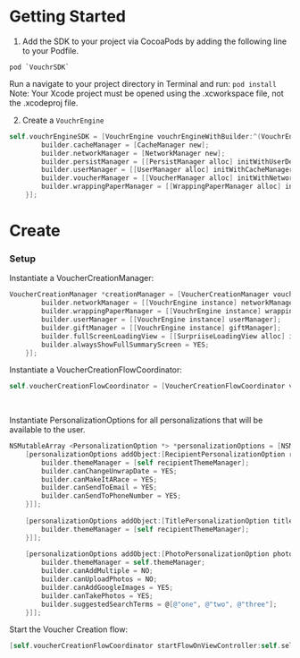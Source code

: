 # Getting Started

1. Add the SDK to your project via CocoaPods by adding the following line to your Podfile. 
```
pod `VouchrSDK`
```
Run a navigate to your project directory in Terminal and run: 
``pod install`` 
Note: Your Xcode project must be opened using the .xcworkspace file, not the .xcodeproj file.

2. Create a `VouchrEngine`
```objective-c
self.vouchrEngineSDK = [VouchrEngine vouchrEngineWithBuilder:^(VouchrEngineBuilder *builder) {
        builder.cacheManager = [CacheManager new];
        builder.networkManager = [NetworkManager new];
        builder.persistManager = [[PersistManager alloc] initWithUserDefaults:[NSUserDefaults standardUserDefaults]];
        builder.userManager = [[UserManager alloc] initWithCacheManager:builder.cacheManager networkManager:builder.networkManager persistManager:builder.persistManager];
        builder.voucherManager = [[VoucherManager alloc] initWithNetworkManager:builder.networkManager cacheManager:builder.cacheManager];
        builder.wrappingPaperManager = [[WrappingPaperManager alloc] initWithNetworkManager:builder.networkManager];
    }];
```

# Create

### Setup
Instantiate a VoucherCreationManager:
```objective-c
VoucherCreationManager *creationManager = [VoucherCreationManager voucherCreationManagerWithBuilder:^(VoucherCreationManagerBuilder *builder) {
        builder.networkManager = [[VouchrEngine instance] networkManager];
        builder.wrappingPaperManager = [[VouchrEngine instance] wrappingPaperManager];
        builder.userManager = [[VouchrEngine instance] userManager];
        builder.giftManager = [[VouchrEngine instance] giftManager];
        builder.fullScreenLoadingView = [[SurpriiseLoadingView alloc] initWithFrame:CGRectZero];
        builder.alwaysShowFullSummaryScreen = YES;
    }];
```
Instantiate a VoucherCreationFlowCoordinator:
```objective-c
self.voucherCreationFlowCoordinator = [VoucherCreationFlowCoordinator voucherCreationFlowCoordinatorWithManager:creationManager
                                                                                                       themeManager:self.themeManager
                                                                                                           delegate:self];
```

Instantiate PersonalizationOptions for all personalizations that will be available to the user.
```objective-c
NSMutableArray <PersonalizationOption *> *personalizationOptions = [NSMutableArray new];
    [personalizationOptions addObject:[RecipientPersonalizationOption recipientPersonalizationOptionWithBuilder:^(RecipientPersonalizationOptionBuilder *builder) {
        builder.themeManager = [self recipientThemeManager];
        builder.canChangeUnwrapDate = YES;
        builder.canMakeItARace = YES;
        builder.canSendToEmail = YES;
        builder.canSendToPhoneNumber = YES;
    }]];
    
    [personalizationOptions addObject:[TitlePersonalizationOption titlePersonalizationOptionWithBuilder:^(TitlePersonalizationOptionBuilder *builder) {
        builder.themeManager = [self recipientThemeManager];
    }]];
    
    [personalizationOptions addObject:[PhotoPersonalizationOption photoPersonalizationOptionWithBuilder:^(PhotoPersonalizationOptionBuilder *builder) {
        builder.themeManager = self.themeManager;
        builder.canAddMultiple = NO;
        builder.canUploadPhotos = NO;
        builder.canAddGoogleImages = YES;
        builder.canTakePhotos = YES;
        builder.suggestedSearchTerms = @[@"one", @"two", @"three"];
    }]];
```

Start the Voucher Creation flow:
```objective-c
[self.voucherCreationFlowCoordinator startFlowOnViewController:self.selectedViewController personalizationOptions:personalizationOptions];
```

